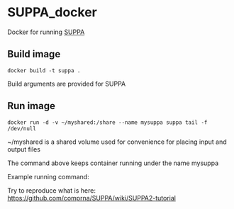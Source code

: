# SUPPA_docker
Docker for running [SUPPA](https://github.com/comprna/SUPPA)

## Build image

    docker build -t suppa .

Build arguments are provided for SUPPA

## Run image

    docker run -d -v ~/myshared:/share --name mysuppa suppa tail -f /dev/null

~/myshared is a shared volume used for convenience for placing input and output files

The command above keeps container running under the name mysuppa

Example running command:

Try to reproduce what is here: https://github.com/comprna/SUPPA/wiki/SUPPA2-tutorial

